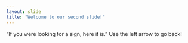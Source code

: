 ```yaml
---
layout: slide
title: "Welcome to our second slide!"
---
```

“If you were looking for a sign, here it is.”
Use the left arrow to go back!
